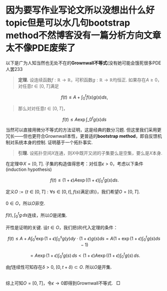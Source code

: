<style>
.bjimg{
  position: fixed;
  top: 0;
  left: 0;
  width:100%;
height:100%;
min-width: 1000px;
z-index:-10;
zoom: 1;
  background-image: url();
  background-repeat: no-repeat;
  background-size: contain;
  background-position: center 0;
  opacity: 0.3;
  }
</style>
<head>    
<script src="https://cdn.mathjax.org/mathjax/latest/MathJax.js?config=TeX-AMS-MML_HTMLorMML" type="text/javascript"></script>
<script type="text/x-mathjax-config">
MathJax.Hub.Config({
        tex2jax: {
        skipTags: ['script', 'noscript', 'style', 'textarea', 'pre'],
        inlineMath: [['$','$']]
        }
});
</script>
</head>
<div class="bjimg"></div>

# 因为要写作业写论文所以没想出什么好topic但是可以水几句bootstrap method不然博客没有一篇分析方向文章太不像PDE废柴了

以下是广为人知当然也无处不在的**Grownwall不等式**(没有她可能会饿死很多PDE人罢233

> **定理.** 设连续函数$f:\mathbb{R}\to\mathbb{R}$，可积函数$g:\mathbb{R}\to\mathbb{R}$均恒正. 如果存在$A\geq 0$，对任意$t\in[0,T]$满足
>
$$
f(t)\leq A+\int_{0}^tf(s)g(s)ds,
$$
>
> 那么对对任意$t\in[0,T]$，
>
$$
f(t)\leq A\exp{\int\_0^tg(s)ds}
$$

当然可以直接用微分不等式的方法证明，这是经典的数分习题. 但这里我们采用更冗长——但也更符合Grownwall本性，更普适的**bootstrap method**，即自反馈机制对系统本身的控制. 证明基于一个拓扑事实.

> **引理.** 设拓扑空间$X$连通，则$X$中既开又闭的子集要么是空集，要么是$X$本身.

在定理中$X=[0,T]$. 子集的构造值得思考：对任意$\epsilon>0$，考虑以下条件(induction hypothesis)

$$
f(t)\leq (1+\epsilon)A\exp{((1+\epsilon)\int_0^tg(s)ds}.\tag{B}
$$

定义$O:=\{t\in[0,T]: \forall s\in[0,t], f(s)$满足$(B)\}$，我们希望$O=[0,T]$.<br/><br/>
$0\in O$，所以$O$非空.<br/><br/>
$f(t),\int_0^tg\,ds$连续，所以$O$是闭集.<br/><br/>
开性是证明的关键. 设$t\in O$，我们把$(B)$代入定理的条件：

$$
f(t)\leq A+A\int_{0}^t\exp{(1+\epsilon)\int_0^sg(y)dy}\cdot (1+\epsilon)g(s)ds=A(1+\exp{(1+\epsilon)\int_0^t g(s)ds}-1)
$$

$$
=A\exp{(1+\epsilon)\int_0^t g(s)\,ds}<(1+\epsilon)A\exp{((1+\epsilon)\int_0^tg(s)\,ds}.
$$

由$f$连续性可知存在$\delta>0$, $[0,t+\delta)\subset O$. 所以$O$是开集.<br/><br/>

综上可知$O=[0,T]$，令$\epsilon\to 0$即得到Grownwall不等式. &ensp;$\Box$
